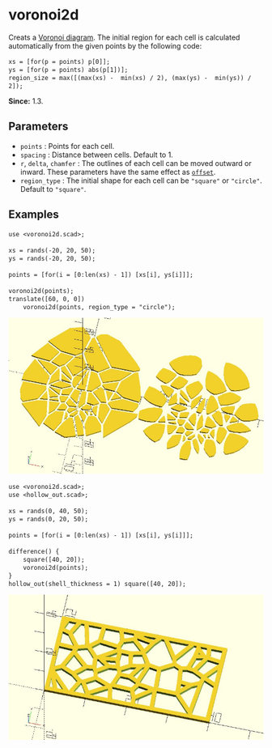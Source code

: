 # voronoi2d

Creats a [Voronoi diagram](https://en.wikipedia.org/wiki/Voronoi_diagram). The initial region for each cell is calculated automatically from the given points by the following code: 

    xs = [for(p = points) p[0]];
    ys = [for(p = points) abs(p[1])];
    region_size = max([(max(xs) -  min(xs) / 2), (max(ys) -  min(ys)) / 2]);    

**Since:** 1.3.

## Parameters

- `points` : Points for each cell. 
- `spacing` : Distance between cells. Default to 1.
- `r`, `delta`, `chamfer` : The outlines of each cell can be moved outward or inward. These parameters have the same effect as [`offset`](https://en.wikibooks.org/wiki/OpenSCAD_User_Manual/Transformations#offset). 
- `region_type` : The initial shape for each cell can be `"square"` or `"circle"`. Default to `"square"`.

## Examples

    use <voronoi2d.scad>;

    xs = rands(-20, 20, 50);
    ys = rands(-20, 20, 50);

    points = [for(i = [0:len(xs) - 1]) [xs[i], ys[i]]];

    voronoi2d(points);
    translate([60, 0, 0]) 
        voronoi2d(points, region_type = "circle");

![voronoi2d](images/lib-voronoi2d-1.JPG)

    use <voronoi2d.scad>;
    use <hollow_out.scad>;

    xs = rands(0, 40, 50);
    ys = rands(0, 20, 50);

    points = [for(i = [0:len(xs) - 1]) [xs[i], ys[i]]];

    difference() {
        square([40, 20]);
        voronoi2d(points);
    }
    hollow_out(shell_thickness = 1) square([40, 20]);
    
![voronoi2d](images/lib-voronoi2d-2.JPG)